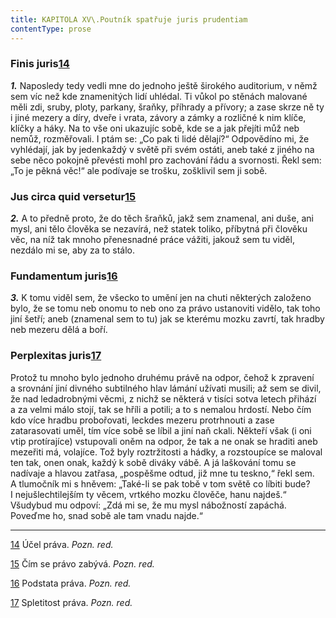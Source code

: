 ```yaml
---
title: KAPITOLA XV\.Poutník spatřuje juris prudentiam
contentType: prose
---
```


<section>

### Finis juris[14](./resources/undefined)

**_1._** Naposledy tedy vedli mne do jednoho ještě širokého auditorium, v němž sem víc než kde znamenitých lidí uhlédal. Ti vůkol po stěnách malované měli zdi, sruby, ploty, parkany, šraňky, příhrady a přívory; a zase skrze ně ty i jiné mezery a díry, dveře i vrata, závory a zámky a rozličné k nim klíče, klíčky a háky. Na to vše oni ukazujíc sobě, kde se a jak přejíti můž neb nemůž, rozměřovali. I ptám se: „Co pak ti lidé dělají?“ Odpovědíno mi, že vyhlédají, jak by jedenkaždý v světě při svém ostáti, aneb také z jiného na sebe něco pokojně převésti mohl pro zachování řádu a svornosti. Řekl sem: „To je pěkná věc!“ ale podívaje se trošku, zošklivil sem ji sobě.

### Jus circa quid versetur[15](./resources/undefined)

**_2._** A to předně proto, že do těch šraňků, jakž sem znamenal, ani duše, ani mysl, ani tělo člověka se nezavírá, než statek toliko, příbytná při člověku věc, na níž tak mnoho přenesnadné práce vážiti, jakouž sem tu viděl, nezdálo mi se, aby za to stálo.

### Fundamentum juris[16](./resources/undefined)

**_3._** K tomu viděl sem, že všecko to umění jen na chuti některých založeno bylo, že se tomu neb onomu to neb ono za právo ustanoviti vidělo, tak toho jiní šetří; aneb (znamenal sem to tu) jak se kterému mozku zavrtí, tak hradby neb mezeru dělá a boří.

### Perplexitas juris[17](./resources/undefined)

Protož tu mnoho bylo jednoho druhému právě na odpor, čehož k zpravení a srovnání jiní divného subtilného hlav lámání užívati musili; až sem se divil, že nad ledadrobnými věcmi, z nichž se některá v tisíci sotva letech přihází a za velmi málo stojí, tak se hříli a potili; a to s nemalou hrdostí. Nebo čím kdo více hradbu probořovati, leckdes mezeru protrhnouti a zase zatarasovati uměl, tím více sobě se líbil a jiní naň ckali. Někteří však (i oni vtip protírajíce) vstupovali oněm na odpor, že tak a ne onak se hraditi aneb mezeřiti má, volajíce. Tož byly roztržitosti a hádky, a rozstoupíce se maloval ten tak, onen onak, každý k sobě diváky vábě. A já laškování tomu se nadívaje a hlavou zatřasa, „pospěšme odtud, již mne tu teskno,“ řekl sem. A tlumočník mi s hněvem: „Také-li se pak tobě v tom světě co líbiti bude? I nejušlechtilejším ty věcem, vrtkého mozku člověče, hanu najdeš.“ Všudybud mu odpoví: „Zdá mi se, že mu mysl nábožností zapáchá. Poveďme ho, snad sobě ale tam vnadu najde.“

* * *

[14](./resources/undefined) Účel práva. _Pozn. red._

[15](./resources/undefined) Čím se právo zabývá. _Pozn. red._

[16](./resources/undefined) Podstata práva. _Pozn. red._

[17](./resources/undefined) Spletitost práva. _Pozn. red._

</section>
